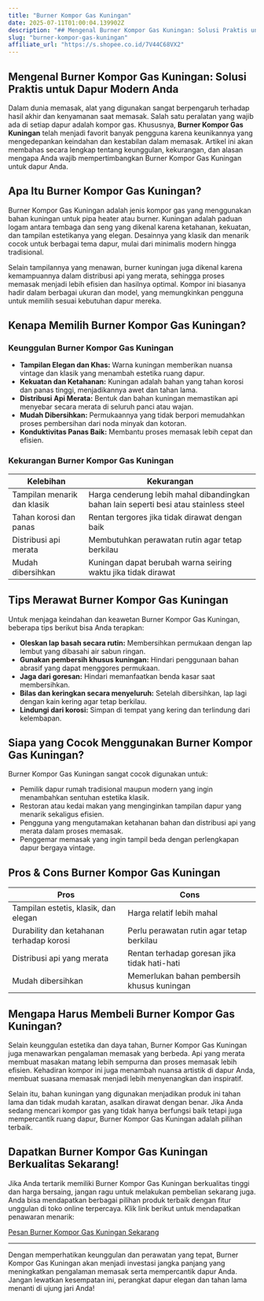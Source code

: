 ```yaml
---
title: "Burner Kompor Gas Kuningan"
date: 2025-07-11T01:00:04.139902Z
description: "## Mengenal Burner Kompor Gas Kuningan: Solusi Praktis untuk Dapur Modern Anda..."
slug: "burner-kompor-gas-kuningan"
affiliate_url: "https://s.shopee.co.id/7V44C68VX2"
---
```

## Mengenal Burner Kompor Gas Kuningan: Solusi Praktis untuk Dapur Modern Anda

Dalam dunia memasak, alat yang digunakan sangat berpengaruh terhadap hasil akhir dan kenyamanan saat memasak. Salah satu peralatan yang wajib ada di setiap dapur adalah kompor gas. Khususnya, **Burner Kompor Gas Kuningan** telah menjadi favorit banyak pengguna karena keunikannya yang mengedepankan keindahan dan kestabilan dalam memasak. Artikel ini akan membahas secara lengkap tentang keunggulan, kekurangan, dan alasan mengapa Anda wajib mempertimbangkan Burner Kompor Gas Kuningan untuk dapur Anda.

## Apa Itu Burner Kompor Gas Kuningan?

Burner Kompor Gas Kuningan adalah jenis kompor gas yang menggunakan bahan kuningan untuk pipa heater atau burner. Kuningan adalah paduan logam antara tembaga dan seng yang dikenal karena ketahanan, kekuatan, dan tampilan estetikanya yang elegan. Desainnya yang klasik dan menarik cocok untuk berbagai tema dapur, mulai dari minimalis modern hingga tradisional.

Selain tampilannya yang menawan, burner kuningan juga dikenal karena kemampuannya dalam distribusi api yang merata, sehingga proses memasak menjadi lebih efisien dan hasilnya optimal. Kompor ini biasanya hadir dalam berbagai ukuran dan model, yang memungkinkan pengguna untuk memilih sesuai kebutuhan dapur mereka.

## Kenapa Memilih Burner Kompor Gas Kuningan?

### Keunggulan Burner Kompor Gas Kuningan

- **Tampilan Elegan dan Khas:** Warna kuningan memberikan nuansa vintage dan klasik yang menambah estetika ruang dapur.
- **Kekuatan dan Ketahanan:** Kuningan adalah bahan yang tahan korosi dan panas tinggi, menjadikannya awet dan tahan lama.
- **Distribusi Api Merata:** Bentuk dan bahan kuningan memastikan api menyebar secara merata di seluruh panci atau wajan.
- **Mudah Dibersihkan:** Permukaannya yang tidak berpori memudahkan proses pembersihan dari noda minyak dan kotoran.
- **Konduktivitas Panas Baik:** Membantu proses memasak lebih cepat dan efisien.

### Kekurangan Burner Kompor Gas Kuningan

| Kelebihan | Kekurangan |
|------------|--------------|
| Tampilan menarik dan klasik | Harga cenderung lebih mahal dibandingkan bahan lain seperti besi atau stainless steel |
| Tahan korosi dan panas | Rentan tergores jika tidak dirawat dengan baik |
| Distribusi api merata | Membutuhkan perawatan rutin agar tetap berkilau |
| Mudah dibersihkan | Kuningan dapat berubah warna seiring waktu jika tidak dirawat |

## Tips Merawat Burner Kompor Gas Kuningan

 Untuk menjaga keindahan dan keawetan Burner Kompor Gas Kuningan, beberapa tips berikut bisa Anda terapkan:

- **Oleskan lap basah secara rutin:** Membersihkan permukaan dengan lap lembut yang dibasahi air sabun ringan.
- **Gunakan pembersih khusus kuningan:** Hindari penggunaan bahan abrasif yang dapat menggores permukaan.
- **Jaga dari goresan:** Hindari memanfaatkan benda kasar saat membersihkan.
- **Bilas dan keringkan secara menyeluruh:** Setelah dibersihkan, lap lagi dengan kain kering agar tetap berkilau.
- **Lindungi dari korosi:** Simpan di tempat yang kering dan terlindung dari kelembapan.

## Siapa yang Cocok Menggunakan Burner Kompor Gas Kuningan?

Burner Kompor Gas Kuningan sangat cocok digunakan untuk:
- Pemilik dapur rumah tradisional maupun modern yang ingin menambahkan sentuhan estetika klasik.
- Restoran atau kedai makan yang menginginkan tampilan dapur yang menarik sekaligus efisien.
- Pengguna yang mengutamakan ketahanan bahan dan distribusi api yang merata dalam proses memasak.
- Penggemar memasak yang ingin tampil beda dengan perlengkapan dapur bergaya vintage.

## Pros & Cons Burner Kompor Gas Kuningan

| **Pros** | **Cons** |
|------------|--------------|
| Tampilan estetis, klasik, dan elegan | Harga relatif lebih mahal |
| Durability dan ketahanan terhadap korosi | Perlu perawatan rutin agar tetap berkilau |
| Distribusi api yang merata | Rentan terhadap goresan jika tidak hati-hati |
| Mudah dibersihkan | Memerlukan bahan pembersih khusus kuningan |

## Mengapa Harus Membeli Burner Kompor Gas Kuningan?

Selain keunggulan estetika dan daya tahan, Burner Kompor Gas Kuningan juga menawarkan pengalaman memasak yang berbeda. Api yang merata membuat masakan matang lebih sempurna dan proses memasak lebih efisien. Kehadiran kompor ini juga menambah nuansa artistik di dapur Anda, membuat suasana memasak menjadi lebih menyenangkan dan inspiratif.

Selain itu, bahan kuningan yang digunakan menjadikan produk ini tahan lama dan tidak mudah karatan, asalkan dirawat dengan benar. Jika Anda sedang mencari kompor gas yang tidak hanya berfungsi baik tetapi juga mempercantik ruang dapur, Burner Kompor Gas Kuningan adalah pilihan terbaik.

## Dapatkan Burner Kompor Gas Kuningan Berkualitas Sekarang!

Jika Anda tertarik memiliki Burner Kompor Gas Kuningan berkualitas tinggi dan harga bersaing, jangan ragu untuk melakukan pembelian sekarang juga. Anda bisa mendapatkan berbagai pilihan produk terbaik dengan fitur unggulan di toko online terpercaya. Klik link berikut untuk mendapatkan penawaran menarik:

[Pesan Burner Kompor Gas Kuningan Sekarang](https://s.shopee.co.id/7V44C68VX2)

---

Dengan memperhatikan keunggulan dan perawatan yang tepat, Burner Kompor Gas Kuningan akan menjadi investasi jangka panjang yang meningkatkan pengalaman memasak serta mempercantik dapur Anda. Jangan lewatkan kesempatan ini, perangkat dapur elegan dan tahan lama menanti di ujung jari Anda!